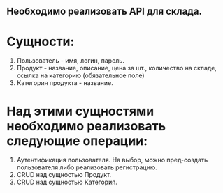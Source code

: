 ## Необходимо реализовать API для склада.

# Сущности:
1. Пользователь - имя, логин, пароль.
2. Продукт - название, описание, цена за шт., количество на складе, ссылка на
категорию (обязательное поле)
3. Категория продукта - название.

# Над этими сущностями необходимо реализовать следующие операции:
1. Аутентификация пользователя. На выбор, можно пред-создать пользователя либо
реализовать регистрацию.
2. CRUD над сущностью Продукт.
3. CRUD над сущностью Категория.